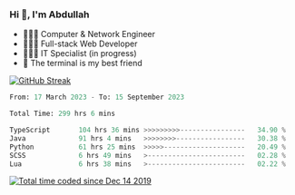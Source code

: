 <h3>Hi 👋, I'm Abdullah</h3>

- 👷🏼‍♂️ Computer & Network Engineer
- 👨🏻‍💻 Full-stack Web Developer
- 👨🏻‍💻 IT Specialist (in progress)
- 🖤 The terminal is my best friend

[![GitHub Streak](https://streak-stats.demolab.com?user=al3bad&theme=transparent&date_format=j%20M%5B%20Y%5D)](https://git.io/streak-stats)

<!--START_SECTION:waka-->

```python
From: 17 March 2023 - To: 15 September 2023

Total Time: 299 hrs 6 mins

TypeScript       104 hrs 36 mins >>>>>>>>>----------------   34.90 %
Java             91 hrs 4 mins   >>>>>>>>-----------------   30.38 %
Python           61 hrs 25 mins  >>>>>--------------------   20.49 %
SCSS             6 hrs 49 mins   >------------------------   02.28 %
Lua              6 hrs 38 mins   >------------------------   02.22 %
```

<!--END_SECTION:waka-->

<p>
  <a href="https://wakatime.com/@ce2a2aac-0d6b-4d65-b864-8a4bcaf12967"><img src="https://wakatime.com/badge/user/ce2a2aac-0d6b-4d65-b864-8a4bcaf12967.svg" alt="Total time coded since Dec 14 2019" /></a>
</p>
